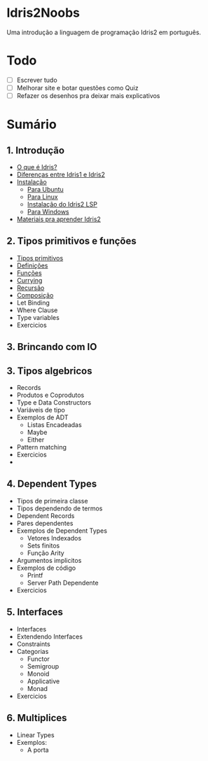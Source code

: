 <h1>Idris2Noobs</h1>

Uma introdução a linguagem de programação Idris2 em português.

# Todo

- [ ] Escrever tudo
- [ ] Melhorar site e botar questões como Quiz
- [ ] Refazer os desenhos pra deixar mais explicativos

# Sumário

## 1. Introdução
- [O que é Idris?](https://github.com/felipegchi/Idris2Noobs/blob/main/1.Introducao/1.introducao.md#11-o-que-é-idris)
- [Diferenças entre Idris1 e Idris2](https://github.com/felipegchi/Idris2Noobs/blob/main/1.Introducao/1.introducao.md#12-diferenças-entre-idris-1-e-idris-2)
- [Instalação](https://github.com/felipegchi/Idris2Noobs/blob/main/1.Introducao/1.introducao.md#13-instalação)
  - [Para Ubuntu](https://github.com/felipegchi/Idris2Noobs/blob/main/1.Introducao/1.introducao.md#131-usuários-de-ubuntu)
  - [Para Linux](https://github.com/felipegchi/Idris2Noobs/blob/main/1.Introducao/1.introducao.md#132-usuários-de-linux)
  - [Instalação do Idris2 LSP](https://github.com/felipegchi/Idris2Noobs/blob/main/1.Introducao/1.introducao.md#1321-instalar-o-idris2-lsp-no-linux)
  - [Para Windows](https://github.com/felipegchi/Idris2Noobs/blob/main/1.Introducao/1.introducao.md#133-para-usuários-de-windows)
- [Materiais pra aprender Idris2](https://github.com/felipegchi/Idris2Noobs/blob/main/1.Introducao/1.introducao.md#14-materiais-para-aprender-sobre-idris)

## 2. Tipos primitivos e funções
- [Tipos primitivos](https://github.com/felipegchi/Idris2Noobs/blob/main/1.Introducao/2.types.md)
- [Definições](https://github.com/felipegchi/Idris2Noobs/blob/main/1.Introducao/2.types.md#22-definições)
- [Funções](https://github.com/felipegchi/Idris2Noobs/blob/main/1.Introducao/2.types.md#23-funções)
- [Currying](https://github.com/felipegchi/Idris2Noobs/blob/main/1.Introducao/2.types.md#24-currying)
- [Recursão](https://github.com/felipegchi/Idris2Noobs/blob/main/1.Introducao/2.types.md#25-recursão)
- [Composição](https://github.com/felipegchi/Idris2Noobs/blob/main/1.Introducao/2.types.md#26-composição)
- Let Binding
- Where Clause
- Type variables
- Exercicios

## 3. Brincando com IO 

## 3. Tipos algebricos
- Records
- Produtos e Coprodutos
- Type e Data Constructors
- Variáveis de tipo
- Exemplos de ADT
  - Listas Encadeadas
  - Maybe 
  - Either 
- Pattern matching
- Exercicios
- 
## 4. Dependent Types
- Tipos de primeira classe
- Tipos dependendo de termos
- Dependent Records
- Pares dependentes
- Exemplos de Dependent Types
  - Vetores Indexados
  - Sets finitos
  - Função Arity
- Argumentos implicitos
- Exemplos de código
  - Printf
  - Server Path Dependente
- Exercicios

## 5. Interfaces
- Interfaces
- Extendendo Interfaces
- Constraints
- Categorias
  - Functor
  - Semigroup
  - Monoid
  - Applicative
  - Monad
- Exercicios

## 6. Multiplices
- Linear Types
- Exemplos:
  - A porta 
